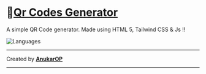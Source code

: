 # 📌[Qr Codes Generator ](https://qr-codes-generator.vercel.app/)

A simple QR Code generator. Made using HTML 5, Tailwind CSS &amp; Js !! 

![Languages](https://skillicons.dev/icons?i=html,tailwind,js)

---------------------------------------------
  Created by [**AnukarOP**](github.com/AnukarOP) 

---------------------------------------------
